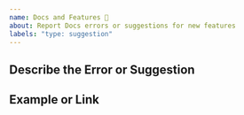 ```yaml
---
name: Docs and Features 📝
about: Report Docs errors or suggestions for new features
labels: "type: suggestion"
---
```


<!-- Before opening a new bug issue, please search existing issues: https://github.com/minimit/xtendui/issues -->

## Describe the Error or Suggestion

<!-- Describe the docs errors or suggestions -->

## Example or Link

<!-- Provide the minimal working example (github, codepen, etc..) or website link -->
